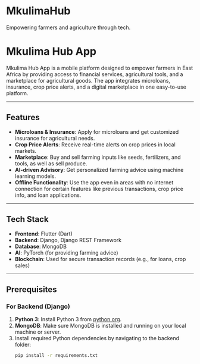 # MkulimaHub
Empowering farmers and agriculture through tech.

# Mkulima Hub App

Mkulima Hub App is a mobile platform designed to empower farmers in East Africa by providing access to financial services, agricultural tools, and a marketplace for agricultural goods. The app integrates microloans, insurance, crop price alerts, and a digital marketplace in one easy-to-use platform.

---

## Features

- **Microloans & Insurance**: Apply for microloans and get customized insurance for agricultural needs.
- **Crop Price Alerts**: Receive real-time alerts on crop prices in local markets.
- **Marketplace**: Buy and sell farming inputs like seeds, fertilizers, and tools, as well as sell produce.
- **AI-driven Advisory**: Get personalized farming advice using machine learning models.
- **Offline Functionality**: Use the app even in areas with no internet connection for certain features like previous transactions, crop price info, and loan applications.

---

## Tech Stack

- **Frontend**: Flutter (Dart)
- **Backend**: Django, Django REST Framework
- **Database**: MongoDB
- **AI**: PyTorch (for providing farming advice)
- **Blockchain**: Used for secure transaction records (e.g., for loans, crop sales)

---

## Prerequisites

### For Backend (Django)

1. **Python 3**: Install Python 3 from [python.org](https://www.python.org/downloads/).
2. **MongoDB**: Make sure MongoDB is installed and running on your local machine or server.
3. Install required Python dependencies by navigating to the backend folder:
   ```bash
   pip install -r requirements.txt
